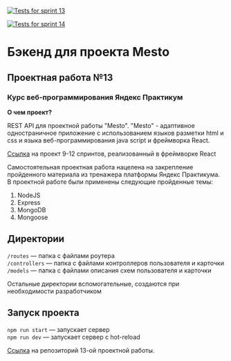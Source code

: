 [![Tests for sprint 13](https://github.com/JuliaMacFiurst/express-mesto-gha/actions/workflows/tests-13-sprint.yml/badge.svg)](https://github.com/JuliaMacFiurst/express-mesto-gha/actions/workflows/tests-13-sprint.yml) 

[![Tests for sprint 14](https://github.com/JuliaMacFiurst/express-mesto-gha/actions/workflows/tests-14-sprint.yml/badge.svg)](https://github.com/JuliaMacFiurst/express-mesto-gha/actions/workflows/tests-14-sprint.yml)

# Бэкенд для проекта Mesto 

## Проектная работа №13

###  Курс веб-программирования Яндекс Практикум 

**О чем проект?** 

REST API для проектной работы "Mesto". "Mesto" - адаптивное одностраничное приложение с использованием языков разметки html и css и языка веб-программирования java script и фреймворка React.

[Ссылка](https://github.com/JuliaMacFiurst/react-mesto-auth) на проект 9-12 спринтов, реализованный в фреймворке React

Самостоятельная проектная работа нацелена на закрепление пройденного материала из тренажера платформы Яндекс Практикума. В проектной работе были применены следующие пройденные темы: 

1. NodeJS
2. Express
3. MongoDB
4. Mongoose


## Директории

`/routes` — папка с файлами роутера  
`/controllers` — папка с файлами контроллеров пользователя и карточки   
`/models` — папка с файлами описания схем пользователя и карточки  
  
Остальные директории вспомогательные, создаются при необходимости разработчиком

## Запуск проекта

`npm run start` — запускает сервер   
`npm run dev` — запускает сервер с hot-reload

[Ссылка](https://github.com/JuliaMacFiurst/express-mesto-gha) на репозиторий 13-ой проектной работы.
